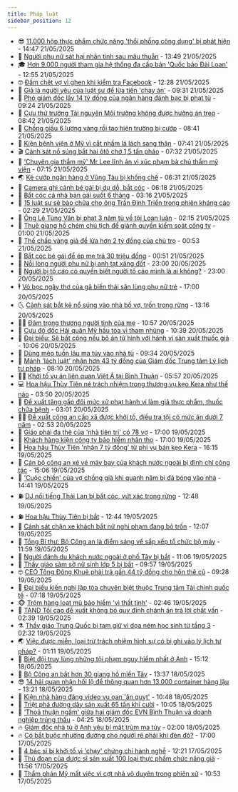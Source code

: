 ```yaml
---
title: Pháp luật
sidebar_position: 12
---
```


<!-- vnexpress-phap-luat:START -->
- 😎 [11.000 hộp thực phẩm chức năng &#39;thổi phồng công dụng&#39; bị phát hiện](https://vnexpress.net/11-000-hop-thuc-pham-chuc-nang-thoi-phong-cong-dung-bi-phat-hien-4888965.html) - 14:47 21/05/2025
- 🥰 [Người phụ nữ sát hại nhân tình sau mâu thuẫn](https://vnexpress.net/nguoi-phu-nu-sat-hai-nhan-tinh-sau-mau-thuan-4888944.html) - 13:49 21/05/2025
- 🎓 [Hơn 9.000 người tham gia hệ thống đa cấp bán &#39;Quốc bảo Đài Loan&#39;](https://vnexpress.net/hon-9-000-nguoi-tham-gia-he-thong-da-cap-ban-quoc-bao-dai-loan-4888754.html) - 12:55 21/05/2025
- 🤓 [Đấm chết vợ vì ghen khi kiểm tra Facebook](https://vnexpress.net/dam-chet-vo-vi-ghen-4888903.html) - 12:28 21/05/2025
- 🎊 [Giả là người yêu của luật sư để lừa tiền &#39;chạy án&#39;](https://vnexpress.net/gia-la-nguoi-yeu-cua-luat-su-de-lua-tien-chay-an-4888871.html) - 09:31 21/05/2025
- 🙉 [Phó giám đốc lấy 14 tỷ đồng của ngân hàng đánh bạc bị phạt tù](https://vnexpress.net/pho-giam-doc-lay-14-ty-dong-cua-ngan-hang-danh-bac-bi-phat-tu-4888825.html) - 09:24 21/05/2025
- 🤡 [Cựu thứ trưởng Tài nguyên Môi trường không được hưởng án treo](https://vnexpress.net/cuu-thu-truong-tai-nguyen-moi-truong-khong-duoc-huong-an-treo-4888644.html) - 08:42 21/05/2025
- 🗽 [Chồng giấu 6 lượng vàng rồi tạo hiện trường bị cướp](https://vnexpress.net/chong-giau-6-luong-vang-roi-tao-hien-truong-bi-cuop-4888838.html) - 08:41 21/05/2025
- 🌋 [Kiện bệnh viện ở Mỹ vì cắt nhầm lá lách sang thận](https://vnexpress.net/kien-benh-vien-o-my-vi-cat-nham-la-lach-sang-than-4888749.html) - 07:41 21/05/2025
- 🎬 [Cảnh sát nổ súng bắt hai ôtô chở 1,5 tấn pháo](https://vnexpress.net/canh-sat-no-sung-bat-hai-oto-cho-1-5-tan-phao-4888752.html) - 07:32 21/05/2025
- 💯 [&#39;Chuyên gia thẩm mỹ&#39; Mr Lee lĩnh án vì xúc phạm bà chủ thẩm mỹ viện](https://vnexpress.net/chuyen-gia-tham-my-mr-lee-linh-an-vi-xuc-pham-ba-chu-tham-my-vien-4888748.html) - 07:15 21/05/2025
- 🌏 [Kẻ cướp ngân hàng ở Vũng Tàu bị khống chế](https://vnexpress.net/ke-cuop-ngan-hang-o-vung-tau-bi-khong-che-4888757.html) - 06:31 21/05/2025
- 🌊 [Camera ghi cảnh bé gái bị dụ dỗ, bắt cóc](https://vnexpress.net/camera-ghi-canh-be-gai-bi-du-do-bat-coc-4888746.html) - 06:18 21/05/2025
- 💂 [Bắt cóc cả nhà bạn gái suốt 6 tháng](https://vnexpress.net/bat-coc-ca-nha-ban-gai-suot-6-thang-4888630.html) - 03:16 21/05/2025
- 🎡 [15 luật sư sẽ bào chữa cho ông Trần Đình Triển trong phiên kháng cáo](https://vnexpress.net/15-luat-su-se-bao-chua-cho-ong-tran-dinh-trien-trong-phien-khang-cao-4888551.html) - 02:29 21/05/2025
- 🫶 [Ông Lê Tùng Vân bị phạt 3 năm tù về tội Loạn luân](https://vnexpress.net/ong-le-tung-van-bi-phat-3-nam-tu-ve-toi-loan-luan-4888477.html) - 02:15 21/05/2025
- 🐲 [Thuê giang hồ chém chủ tịch để giành quyền kiểm soát công ty](https://vnexpress.net/thue-giang-ho-chem-chu-tich-de-gianh-quyen-kiem-soat-cong-ty-4888502.html) - 01:00 21/05/2025
- 🚀 [Thế chấp vàng giả để lừa hơn 2 tỷ đồng của chủ trọ](https://vnexpress.net/the-chap-vang-gia-de-lua-hon-2-ty-dong-cua-chu-tro-4888499.html) - 00:53 21/05/2025
- 🎊 [Bắt cóc bé gái để ép mẹ trả 30 triệu đồng](https://vnexpress.net/bat-coc-be-gai-de-ep-me-tra-30-trieu-dong-4888525.html) - 00:51 21/05/2025
- 🤗 [Nỗi lòng người phụ nữ bị anh tạt xăng đốt](https://vnexpress.net/noi-long-nguoi-phu-nu-bi-anh-tat-xang-dot-4888404.html) - 23:00 20/05/2025
- 🗽 [Người bị tố cáo có quyền biết người tố cáo mình là ai không?](https://vnexpress.net/nguoi-bi-to-cao-co-quyen-biet-nguoi-to-cao-minh-la-ai-khong-4887823.html) - 23:00 20/05/2025
- 🕴 [Vỏ bọc ngây thơ của gã biến thái săn lùng phụ nữ trẻ](https://vnexpress.net/vo-boc-ngay-tho-cua-ga-bien-thai-san-lung-phu-nu-tre-4888451.html) - 17:00 20/05/2025
- 🌜 [Cảnh sát bắt kẻ nổ súng vào nhà bố vợ, trốn trong rừng](https://vnexpress.net/cong-an-lam-dong-bat-ke-truy-na-4888469.html) - 13:16 20/05/2025
- 🧑‍🏫 [Đâm trọng thương người tình của mẹ](https://vnexpress.net/dam-trong-thuong-nguoi-tinh-cua-me-4888444.html) - 10:57 20/05/2025
- 🦩 [Cựu đô đốc Hải quân Mỹ hầu tòa vì tham nhũng](https://vnexpress.net/cuu-do-doc-hai-quan-my-hau-toa-vi-tham-nhung-4888420.html) - 10:39 20/05/2025
- 💼 [Đại biểu: Sẽ bất công nếu bỏ án tử hình với hành vi sản xuất thuốc giả](https://vnexpress.net/dai-bieu-se-bat-cong-neu-bo-an-tu-hinh-voi-hanh-vi-san-xuat-thuoc-gia-4888410.html) - 10:06 20/05/2025
- 💫 [Dùng mèo tuồn lậu ma túy vào nhà tù](https://vnexpress.net/dung-meo-tuon-lau-ma-tuy-vao-nha-tu-4888386.html) - 09:34 20/05/2025
- 🦅 [Mánh &#39;lách luật&#39; nhận hơn 43 tỷ đồng của Giám đốc Trung tâm Lý lịch tư pháp](https://vnexpress.net/manh-lach-luat-nhan-hon-43-ty-dong-cua-giam-doc-trung-tam-ly-lich-tu-phap-4888346.html) - 08:10 20/05/2025
- 🧑‍💻 [Khởi tố vụ án liên quan Việt Á tại Bình Thuận](https://vnexpress.net/khoi-to-vu-an-lien-quan-viet-a-tai-binh-thuan-4888204.html) - 05:57 20/05/2025
- 💻 [Hoa hậu Thùy Tiên né trách nhiệm trong thương vụ kẹo Kera như thế nào](https://vnexpress.net/hoa-hau-thuy-tien-ne-trach-nhiem-trong-thuong-vu-keo-kera-nhu-nao-4888188.html) - 03:50 20/05/2025
- 🤠 [Đề xuất tăng gấp đôi mức xử phạt hành vi làm giả thực phẩm, thuốc chữa bệnh](https://vnexpress.net/de-xuat-tang-gap-doi-muc-xu-phat-hanh-vi-lam-gia-thuc-pham-thuoc-chua-benh-4888117.html) - 03:01 20/05/2025
- 🧑‍🏫 [Đề xuất công an cấp xã được khởi tố, điều tra tội có mức án dưới 7 năm](https://vnexpress.net/de-xuat-cong-an-cap-xa-duoc-khoi-to-dieu-tra-toi-co-muc-an-duoi-7-nam-4888132.html) - 02:53 20/05/2025
- 🌈 [Giáo phái đa thê của &#39;nhà tiên tri&#39; có 78 vợ](https://vnexpress.net/giao-phai-da-the-cua-nha-tien-tri-co-78-vo-4887994.html) - 17:00 19/05/2025
- 🌮 [Khách hàng kiện công ty bảo hiểm nhân thọ](https://vnexpress.net/khach-hang-kien-kien-vi-cho-rang-bi-lua-doi-mua-bao-hiem-nhan-tho-4882734.html) - 17:00 19/05/2025
- 🐲 [Hoa hậu Thùy Tiên &#39;nhận 7 tỷ đồng&#39; từ phi vụ bán kẹo Kera](https://vnexpress.net/hoa-hau-thuy-tien-nhan-7-ty-dong-tu-phi-vu-ban-keo-kera-4888040.html) - 16:15 19/05/2025
- 🧰 [Cán bộ công an xé vé máy bay của khách nước ngoài bị đình chỉ công tác](https://vnexpress.net/can-bo-cong-an-xe-ve-may-bay-cua-khach-nuoc-ngoai-bi-dinh-chi-cong-tac-4888026.html) - 15:06 19/05/2025
- 💄 [&#39;Cuộc chiến&#39; của vợ chồng già khi quanh năm bị đá bóng vào nhà](https://vnexpress.net/cuoc-chien-cua-vo-chong-gia-khi-quanh-nam-bi-da-bong-vao-nha-4887997.html) - 14:41 19/05/2025
- ⛽️ [DJ nổi tiếng Thái Lan bị bắt cóc, vứt xác trong rừng](https://vnexpress.net/dj-noi-tieng-thai-lan-bi-bat-coc-vut-xac-trong-rung-4887986.html) - 12:48 19/05/2025
- ⛽️ [Hoa hậu Thùy Tiên bị bắt](https://vnexpress.net/hoa-hau-thuy-tien-bi-bat-4886494.html) - 12:44 19/05/2025
- 💂 [Cảnh sát chặn xe khách bắt nữ nghi phạm đang bỏ trốn](https://vnexpress.net/canh-sat-chan-xe-khach-bat-nu-nghi-pham-dang-bo-tron-4887993.html) - 12:07 19/05/2025
- 🤔 [Tổng Bí thư: Bộ Công an là điểm sáng về sắp xếp tổ chức bộ máy](https://vnexpress.net/tong-bi-thu-bo-cong-an-la-diem-sang-ve-sap-xep-to-chuc-bo-may-4887979.html) - 11:59 19/05/2025
- 🧐 [Người đánh du khách nước ngoài ở phố Tây bị bắt](https://vnexpress.net/nguoi-danh-du-khach-nuoc-ngoai-o-pho-tay-bi-bat-4887980.html) - 11:06 19/05/2025
- 🎃 [Thầy giáo sàm sỡ nữ sinh lớp 5 bị bắt](https://vnexpress.net/thay-giao-sam-so-nu-sinh-lop-5-bi-bat-4887960.html) - 09:57 19/05/2025
- 🤓 [CEO Tống Đông Khuê phải trả gần 44 tỷ đồng cho hôn thê cũ](https://vnexpress.net/ceo-tong-dong-khue-phai-tra-gan-44-ty-dong-cho-hon-the-cu-4887903.html) - 09:28 19/05/2025
- 💃 [Đại biểu kiến nghị lập tòa chuyên biệt thuộc Trung tâm Tài chính quốc tế](https://vnexpress.net/dai-bieu-kien-nghi-lap-toa-chuyen-biet-thuoc-trung-tam-tai-chinh-quoc-te-4887818.html) - 07:18 19/05/2025
- 🐵 [Trộm hàng loạt mũ bảo hiểm &#39;vì thất tình&#39;](https://vnexpress.net/trom-hang-loat-mu-bao-hiem-vi-that-tinh-4887617.html) - 02:46 19/05/2025
- 🤖 [TAND Tối cao đề xuất không bỏ quy định chánh án trả lời chất vấn](https://vnexpress.net/tand-toi-cao-de-xuat-khong-bo-quy-dinh-chanh-an-tra-loi-chat-van-4887644.html) - 02:39 19/05/2025
- ⚗️ [Thầy giáo Trung Quốc bị tạm giữ vì dọa ném học sinh từ tầng 3](https://vnexpress.net/thay-giao-trung-quoc-bi-tam-giu-vi-doa-nem-hoc-sinh-tu-tang-3-4887370.html) - 02:32 19/05/2025
- 🌏 [Việc được miễn, loại trừ trách nhiệm hình sự có bị ghi vào lý lịch tư pháp?](https://vnexpress.net/viec-duoc-mien-loai-tru-trach-nhiem-hinh-su-co-bi-ghi-vao-ly-lich-tu-phap-4887573.html) - 01:11 19/05/2025
- 🦆 [Biệt đội truy lùng những tội phạm nguy hiểm nhất ở Anh](https://vnexpress.net/biet-doi-truy-lung-nhung-toi-pham-nguy-hiem-nhat-o-anh-4887528.html) - 15:12 18/05/2025
- 🐎 [Bộ Công an bắt hơn 30 giang hồ miền Tây](https://vnexpress.net/bo-cong-an-bat-hon-30-giang-ho-mien-tay-4887502.html) - 13:37 18/05/2025
- 😎 [14 hải quan nhận hối lộ để thông quan hơn 13.000 container hàng lậu](https://vnexpress.net/14-hai-quan-nhan-hoi-lo-de-thong-quan-hon-13-000-container-hang-lau-4887473.html) - 13:21 18/05/2025
- 💪 [Kiện nhà hàng đăng video vu oan &#39;ăn quỵt&#39;](https://vnexpress.net/kien-nha-hang-dang-video-vu-oan-an-quyt-4887460.html) - 10:48 18/05/2025
- 🤡 [Triệt phá đường dây sản xuất 65 tấn khí cười](https://vnexpress.net/triet-pha-duong-day-san-xuat-65-tan-khi-cuoi-4887462.html) - 10:05 18/05/2025
- 🌁 [&#39;Thoả thuận ngầm&#39; giữa hai giám đốc EVN Bình Thuận và doanh nghiệp trúng thầu](https://vnexpress.net/thoa-thuan-ngam-giua-hai-giam-doc-evn-binh-thuan-va-doanh-nghiep-trung-thau-4887378.html) - 04:25 18/05/2025
- 🔥 [Giám đốc nhà tù ở Anh yêu bí mật trùm ma túy](https://vnexpress.net/giam-doc-nha-tu-o-anh-tra-gia-vi-yeu-trum-ma-tuy-4887333.html) - 02:00 18/05/2025
- 🔥 [Có bắt buộc nhường đường cho người rẽ phải khi đèn đỏ?](https://vnexpress.net/co-bat-buoc-nhuong-duong-cho-nguoi-re-phai-khi-den-do-4885543.html) - 17:00 17/05/2025
- 👺 [4 bác sĩ bị khởi tố vì &#39;chạy&#39; chứng chỉ hành nghề](https://vnexpress.net/4-bac-si-bi-khoi-to-vi-chay-chung-chi-hanh-nghe-4887260.html) - 12:21 17/05/2025
- 🎊 [Thủ đoạn của dược sĩ sản xuất 100 loại thực phẩm chức năng giả](https://video.vnexpress.net/thu-doan-cua-duoc-si-san-xuat-100-loai-thuc-pham-chuc-nang-gia-4887029.html) - 11:56 17/05/2025
- 🎊 [Thẩm phán Mỹ mất việc vì cợt nhả vô duyên trong phiên xử](https://vnexpress.net/tham-phan-my-mat-viec-vi-cot-nha-vo-duyen-trong-phien-xu-4887211.html) - 10:53 17/05/2025<!-- vnexpress-phap-luat:END -->

